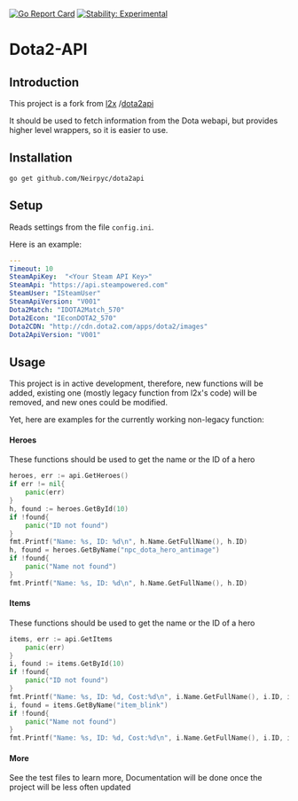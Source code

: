 [![Go Report Card](https://goreportcard.com/badge/github.com/Neirpyc/dota2api)](https://goreportcard.com/report/github.com/Neirpyc/dota2api)
[![Stability: Experimental](https://masterminds.github.io/stability/experimental.svg)](https://masterminds.github.io/stability/experimental.html)
# Dota2-API

## Introduction
This project is a fork from [l2x](https://github.com/l2x) /[dota2api](https://github.com/l2x/dota2api)

It should be used to fetch information from the Dota webapi, 
but provides higher level wrappers, so it is easier to use.

## Installation
```shell script
go get github.com/Neirpyc/dota2api
```
## Setup
Reads settings from the file `config.ini`.

Here is an example:
```yaml
---
Timeout: 10
SteamApiKey:  "<Your Steam API Key>"
SteamApi: "https://api.steampowered.com"
SteamUser: "ISteamUser"
SteamApiVersion: "V001"
Dota2Match: "IDOTA2Match_570"
Dota2Econ: "IEconDOTA2_570"
Dota2CDN: "http://cdn.dota2.com/apps/dota2/images"
Dota2ApiVersion: "V001"
```

## Usage

This project is in active development, therefore, new functions will be added, existing one 
(mostly legacy function from l2x's code) will be removed, and new ones could be modified.

Yet, here are examples for the currently working non-legacy function:

#### Heroes
These functions should be used to get the name or the ID of a hero
```go
heroes, err := api.GetHeroes()
if err != nil{
    panic(err)
}
h, found := heroes.GetById(10)
if !found{
    panic("ID not found")
}
fmt.Printf("Name: %s, ID: %d\n", h.Name.GetFullName(), h.ID)
h, found = heroes.GetByName("npc_dota_hero_antimage")
if !found{
    panic("Name not found")
}
fmt.Printf("Name: %s, ID: %d\n", h.Name.GetFullName(), h.ID)
```

#### Items
These functions should be used to get the name or the ID of a hero
```go
items, err := api.GetItems
    panic(err)
}
i, found := items.GetById(10)
if !found{
    panic("ID not found")
}
fmt.Printf("Name: %s, ID: %d, Cost:%d\n", i.Name.GetFullName(), i.ID, i.Cost)
i, found = items.GetByName("item_blink")
if !found{
    panic("Name not found")
}
fmt.Printf("Name: %s, ID: %d, Cost:%d\n", i.Name.GetFullName(), i.ID, i.Cost)
```

#### More
See the test files to learn more, Documentation will be done once the project will be less often updated
